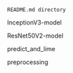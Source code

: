 ```README.md directory```

  InceptionV3-model 

  ResNet50V2-model

  predict_and_lime

  preprocessing

